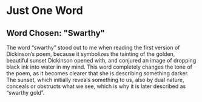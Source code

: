 # Just One Word

## Word Chosen: "Swarthy"

The word “swarthy” stood out to me when reading the first version of Dickinson’s poem, because it symbolizes the tainting of the golden, beautiful sunset Dickinson opened with, and conjured an image of dropping black ink into water in my mind. This word completely changes the tone of the poem, as it becomes clearer that she is describing something darker. The sunset, which initially reveals something to us, also by dual nature, conceals or obstructs what we see, which is why it is later described as “swarthy gold”.
